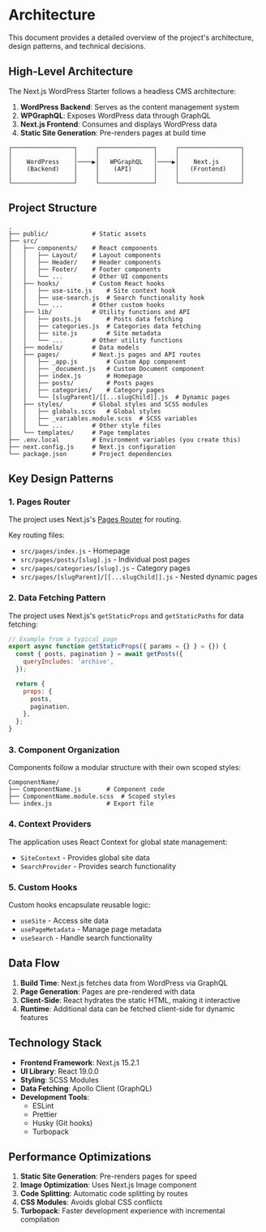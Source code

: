 # Architecture

This document provides a detailed overview of the project's architecture, design patterns, and technical decisions.

## High-Level Architecture

The Next.js WordPress Starter follows a headless CMS architecture:

1. **WordPress Backend**: Serves as the content management system
2. **WPGraphQL**: Exposes WordPress data through GraphQL
3. **Next.js Frontend**: Consumes and displays WordPress data
4. **Static Site Generation**: Pre-renders pages at build time

```
┌─────────────────┐     ┌───────────────┐     ┌─────────────────┐
│                 │     │               │     │                 │
│    WordPress    │────▶│   WPGraphQL   │────▶│    Next.js      │
│    (Backend)    │     │    (API)      │     │   (Frontend)    │
│                 │     │               │     │                 │
└─────────────────┘     └───────────────┘     └─────────────────┘
```

## Project Structure

```
.
├── public/            # Static assets
├── src/
│   ├── components/    # React components
│   │   ├── Layout/    # Layout components
│   │   ├── Header/    # Header components
│   │   ├── Footer/    # Footer components
│   │   └── ...        # Other UI components
│   ├── hooks/         # Custom React hooks
│   │   ├── use-site.js    # Site context hook
│   │   ├── use-search.js  # Search functionality hook
│   │   └── ...        # Other custom hooks
│   ├── lib/           # Utility functions and API
│   │   ├── posts.js       # Posts data fetching
│   │   ├── categories.js  # Categories data fetching
│   │   ├── site.js        # Site metadata
│   │   └── ...        # Other utility functions
│   ├── models/        # Data models
│   ├── pages/         # Next.js pages and API routes
│   │   ├── _app.js        # Custom App component
│   │   ├── _document.js   # Custom Document component
│   │   ├── index.js       # Homepage
│   │   ├── posts/         # Posts pages
│   │   ├── categories/    # Category pages
│   │   └── [slugParent]/[[...slugChild]].js  # Dynamic pages
│   ├── styles/        # Global styles and SCSS modules
│   │   ├── globals.scss   # Global styles
│   │   ├── _variables.module.scss  # SCSS variables
│   │   └── ...        # Other style files
│   └── templates/     # Page templates
├── .env.local         # Environment variables (you create this)
├── next.config.js     # Next.js configuration
└── package.json       # Project dependencies
```

## Key Design Patterns

### 1. Pages Router

The project uses Next.js's [Pages Router](https://nextjs.org/docs/pages/building-your-application/routing) for routing.

Key routing files:

- `src/pages/index.js` - Homepage
- `src/pages/posts/[slug].js` - Individual post pages
- `src/pages/categories/[slug].js` - Category pages
- `src/pages/[slugParent]/[[...slugChild]].js` - Nested dynamic pages

### 2. Data Fetching Pattern

The project uses Next.js's `getStaticProps` and `getStaticPaths` for data fetching:

```javascript
// Example from a typical page
export async function getStaticProps({ params = {} } = {}) {
  const { posts, pagination } = await getPosts({
    queryIncludes: 'archive',
  });

  return {
    props: {
      posts,
      pagination,
    },
  };
}
```

### 3. Component Organization

Components follow a modular structure with their own scoped styles:

```
ComponentName/
├── ComponentName.js       # Component code
├── ComponentName.module.scss  # Scoped styles
└── index.js               # Export file
```

### 4. Context Providers

The application uses React Context for global state management:

- `SiteContext` - Provides global site data
- `SearchProvider` - Provides search functionality

### 5. Custom Hooks

Custom hooks encapsulate reusable logic:

- `useSite` - Access site data
- `usePageMetadata` - Manage page metadata
- `useSearch` - Handle search functionality

## Data Flow

1. **Build Time**: Next.js fetches data from WordPress via GraphQL
2. **Page Generation**: Pages are pre-rendered with data
3. **Client-Side**: React hydrates the static HTML, making it interactive
4. **Runtime**: Additional data can be fetched client-side for dynamic features

## Technology Stack

- **Frontend Framework**: Next.js 15.2.1
- **UI Library**: React 19.0.0
- **Styling**: SCSS Modules
- **Data Fetching**: Apollo Client (GraphQL)
- **Development Tools**:
  - ESLint
  - Prettier
  - Husky (Git hooks)
  - Turbopack

## Performance Optimizations

1. **Static Site Generation**: Pre-renders pages for speed
2. **Image Optimization**: Uses Next.js Image component
3. **Code Splitting**: Automatic code splitting by routes
4. **CSS Modules**: Avoids global CSS conflicts
5. **Turbopack**: Faster development experience with incremental compilation
